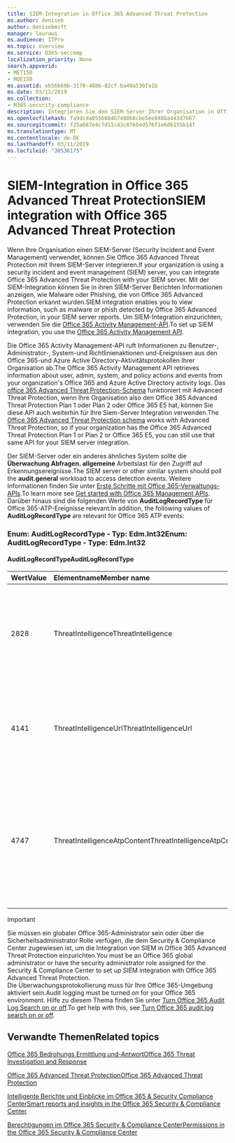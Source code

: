 ```yaml
---
title: SIEM-Integration in Office 365 Advanced Threat Protection
ms.author: deniseb
author: denisebmsft
manager: laurawi
ms.audience: ITPro
ms.topic: overview
ms.service: O365-seccomp
localization_priority: None
search.appverid:
- MET150
- MOE150
ms.assetid: eb56b69b-3170-4086-82cf-ba40a530fa1b
ms.date: 03/11/2019
ms.collection:
- M365-security-compliance
description: Integrieren Sie den SIEM-Server Ihrer Organisation in Office 365 Advanced Threat Protection und zugehörige Bedrohungs Ereignisse in die Office 365 Activity Management-API.
ms.openlocfilehash: fa9dcda0556684b748068cbe5ee848ba443d7667
ms.sourcegitcommit: f25a667e4c7d11c43c87604d576f1e6d6155b14f
ms.translationtype: MT
ms.contentlocale: de-DE
ms.lasthandoff: 03/11/2019
ms.locfileid: "30536175"
---
```

# <a name="siem-integration-with-office-365-advanced-threat-protection"></a><span data-ttu-id="bcc83-103">SIEM-Integration in Office 365 Advanced Threat Protection</span><span class="sxs-lookup"><span data-stu-id="bcc83-103">SIEM integration with Office 365 Advanced Threat Protection</span></span>

<span data-ttu-id="bcc83-104">Wenn Ihre Organisation einen SIEM-Server (Security Incident and Event Management) verwendet, können Sie Office 365 Advanced Threat Protection mit Ihrem SIEM-Server integrieren.</span><span class="sxs-lookup"><span data-stu-id="bcc83-104">If your organization is using a security incident and event management (SIEM) server, you can integrate Office 365 Advanced Threat Protection with your SIEM server.</span></span> <span data-ttu-id="bcc83-105">Mit der SIEM-Integration können Sie in ihren SIEM-Server Berichten Informationen anzeigen, wie Malware oder Phishing, die von Office 365 Advanced Protection erkannt wurden.</span><span class="sxs-lookup"><span data-stu-id="bcc83-105">SIEM integration enables you to view information, such as malware or phish detected by Office 365 Advanced Protection, in your SIEM server reports.</span></span> <span data-ttu-id="bcc83-106">Um SIEM-Integration einzurichten, verwenden Sie die [Office 365 Activity Management-API](https://docs.microsoft.com/office/office-365-management-api/office-365-management-activity-api-reference).</span><span class="sxs-lookup"><span data-stu-id="bcc83-106">To set up SIEM integration, you use the [Office 365 Activity Management API](https://docs.microsoft.com/office/office-365-management-api/office-365-management-activity-api-reference).</span></span> 

<span data-ttu-id="bcc83-107">Die Office 365 Activity Management-API ruft Informationen zu Benutzer-, Administrator-, System-und Richtlinienaktionen und-Ereignissen aus den Office 365-und Azure Active Directory-Aktivitätsprotokollen Ihrer Organisation ab.</span><span class="sxs-lookup"><span data-stu-id="bcc83-107">The Office 365 Activity Management API retrieves information about user, admin, system, and policy actions and events from your organization's Office 365 and Azure Active Directory activity logs.</span></span> <span data-ttu-id="bcc83-108">Das [office 365 Advanced Threat Protection-Schema](https://docs.microsoft.com/office/office-365-management-api/office-365-management-activity-api-schema#office-365-advanced-threat-protection-and-threat-intelligence-schema) funktioniert mit Advanced Threat Protection, wenn Ihre Organisation also den Office 365 Advanced Threat Protection Plan 1 oder Plan 2 oder Office 365 E5 hat, können Sie diese API auch weiterhin für Ihre Siem-Server Integration verwenden.</span><span class="sxs-lookup"><span data-stu-id="bcc83-108">The [Office 365 Advanced Threat Protection schema](https://docs.microsoft.com/office/office-365-management-api/office-365-management-activity-api-schema#office-365-advanced-threat-protection-and-threat-intelligence-schema) works with Advanced Threat Protection, so if your organization has the Office 365 Advanced Threat Protection Plan 1 or Plan 2 or Office 365 E5, you can still use that same API for your SIEM server integration.</span></span> 

<span data-ttu-id="bcc83-109">Der SIEM-Server oder ein anderes ähnliches System sollte die **Überwachung Abfragen. allgemeine** Arbeitslast für den Zugriff auf Erkennungsereignisse.</span><span class="sxs-lookup"><span data-stu-id="bcc83-109">The SIEM server or other similar system should poll the **audit.general** workload to access detection events.</span></span> <span data-ttu-id="bcc83-110">Weitere Informationen finden Sie unter [Erste Schritte mit Office 365-Verwaltungs-APIs](https://docs.microsoft.com/office/office-365-management-api/get-started-with-office-365-management-apis).</span><span class="sxs-lookup"><span data-stu-id="bcc83-110">To learn more see [Get started with Office 365 Management APIs](https://docs.microsoft.com/office/office-365-management-api/get-started-with-office-365-management-apis).</span></span> <span data-ttu-id="bcc83-111">Darüber hinaus sind die folgenden Werte von **AuditLogRecordType** für Office 365-ATP-Ereignisse relevant:</span><span class="sxs-lookup"><span data-stu-id="bcc83-111">In addition, the following values of **AuditLogRecordType** are relevant for Office 365 ATP events:</span></span>

### <a name="enum-auditlogrecordtype---type-edmint32"></a><span data-ttu-id="bcc83-112">Enum: AuditLogRecordType - Typ: Edm.Int32</span><span class="sxs-lookup"><span data-stu-id="bcc83-112">Enum: AuditLogRecordType - Type: Edm.Int32</span></span>

#### <a name="auditlogrecordtype"></a><span data-ttu-id="bcc83-113">AuditLogRecordType</span><span class="sxs-lookup"><span data-stu-id="bcc83-113">AuditLogRecordType</span></span>

|<span data-ttu-id="bcc83-114">Wert</span><span class="sxs-lookup"><span data-stu-id="bcc83-114">Value</span></span>|<span data-ttu-id="bcc83-115">Elementname</span><span class="sxs-lookup"><span data-stu-id="bcc83-115">Member name</span></span>|<span data-ttu-id="bcc83-116">Beschreibung</span><span class="sxs-lookup"><span data-stu-id="bcc83-116">Description</span></span>|
|:-----|:-----|:-----|
|<span data-ttu-id="bcc83-117">28</span><span class="sxs-lookup"><span data-stu-id="bcc83-117">28</span></span>|<span data-ttu-id="bcc83-118">ThreatIntelligence</span><span class="sxs-lookup"><span data-stu-id="bcc83-118">ThreatIntelligence</span></span>|<span data-ttu-id="bcc83-119">Phishing- und Schadsoftwareereignisse aus Exchange Online Protection und Office 365 Advanced Threat Protection.</span><span class="sxs-lookup"><span data-stu-id="bcc83-119">Phishing and malware events from Exchange Online Protection and Office 365 Advanced Threat Protection.</span></span>|
|<span data-ttu-id="bcc83-120">41</span><span class="sxs-lookup"><span data-stu-id="bcc83-120">41</span></span>|<span data-ttu-id="bcc83-121">ThreatIntelligenceUrl</span><span class="sxs-lookup"><span data-stu-id="bcc83-121">ThreatIntelligenceUrl</span></span>|<span data-ttu-id="bcc83-122">ATP-sichere Links-Zeit Block-und Block Außerkraftsetzungs Ereignisse von Office 365 Advanced Threat Protection.</span><span class="sxs-lookup"><span data-stu-id="bcc83-122">ATP Safe Links time-of-block and block override events from Office 365 Advanced Threat Protection.</span></span>|
|<span data-ttu-id="bcc83-123">47</span><span class="sxs-lookup"><span data-stu-id="bcc83-123">47</span></span>|<span data-ttu-id="bcc83-124">ThreatIntelligenceAtpContent</span><span class="sxs-lookup"><span data-stu-id="bcc83-124">ThreatIntelligenceAtpContent</span></span>|<span data-ttu-id="bcc83-125">Phishing-und Schadsoftware-Ereignisse für Dateien in SharePoint Online, OneDrive for Business und Microsoft Teams aus Office 365 Advanced Threat Protection.</span><span class="sxs-lookup"><span data-stu-id="bcc83-125">Phishing and malware events for files in SharePoint Online, OneDrive for Business, and Microsoft Teams from Office 365 Advanced Threat Protection.</span></span>|

> [!IMPORTANT]
> <span data-ttu-id="bcc83-126">Sie müssen ein globaler Office 365-Administrator sein oder über die Sicherheitsadministrator Rolle verfügen, die dem Security & Compliance Center zugewiesen ist, um die Integration von SIEM in Office 365 Advanced Threat Protection einzurichten.</span><span class="sxs-lookup"><span data-stu-id="bcc83-126">You must be an Office 365 global administrator or have the security administrator role assigned for the Security & Compliance Center to set up SIEM integration with Office 365 Advanced Threat Protection.</span></span><br/><span data-ttu-id="bcc83-127">Die Überwachungsprotokollierung muss für Ihre Office 365-Umgebung aktiviert sein.</span><span class="sxs-lookup"><span data-stu-id="bcc83-127">Audit logging must be turned on for your Office 365 environment.</span></span> <span data-ttu-id="bcc83-128">Hilfe zu diesem Thema finden Sie unter [Turn Office 365 Audit Log Search on or off](turn-audit-log-search-on-or-off.md).</span><span class="sxs-lookup"><span data-stu-id="bcc83-128">To get help with this, see [Turn Office 365 audit log search on or off](turn-audit-log-search-on-or-off.md).</span></span>

## <a name="related-topics"></a><span data-ttu-id="bcc83-129">Verwandte Themen</span><span class="sxs-lookup"><span data-stu-id="bcc83-129">Related topics</span></span>

[<span data-ttu-id="bcc83-130">Office 365 Bedrohungs Ermittlung und-Antwort</span><span class="sxs-lookup"><span data-stu-id="bcc83-130">Office 365 Threat Investigation and Response</span></span>](office-365-ti.md)

[<span data-ttu-id="bcc83-131">Office 365 Advanced Threat Protection</span><span class="sxs-lookup"><span data-stu-id="bcc83-131">Office 365 Advanced Threat Protection</span></span>](office-365-atp.md)

[<span data-ttu-id="bcc83-132">Intelligente Berichte und Einblicke im Office 365 &amp; Security Compliance Center</span><span class="sxs-lookup"><span data-stu-id="bcc83-132">Smart reports and insights in the Office 365 Security &amp; Compliance Center</span></span>](reports-and-insights-in-security-and-compliance.md)
  
[<span data-ttu-id="bcc83-133">Berechtigungen im Office 365 Security &amp; Compliance Center</span><span class="sxs-lookup"><span data-stu-id="bcc83-133">Permissions in the Office 365 Security &amp; Compliance Center</span></span>](permissions-in-the-security-and-compliance-center.md)
  
